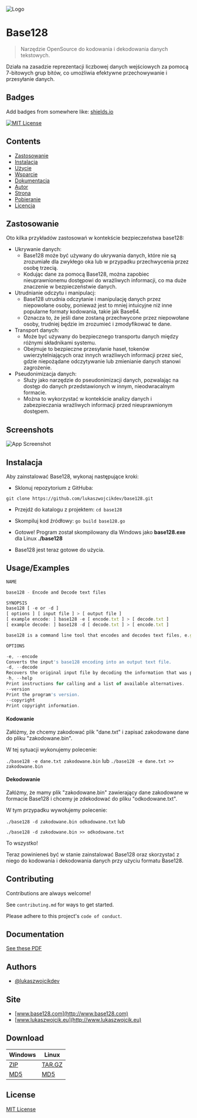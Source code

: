 
![Logo](http://www.base128.com/base128.com/base128/base128.svg)


# Base128

> Narzędzie OpenSource do kodowania i dekodowania danych tekstowych.

Działa na zasadzie reprezentacji liczbowej danych wejściowych za pomocą 7-bitowych grup bitów, co umożliwia efektywne przechowywanie i przesyłanie danych.


## Badges

Add badges from somewhere like: [shields.io](https://shields.io/)

[![MIT License](https://img.shields.io/badge/License-MIT-green.svg)](https://choosealicense.com/licenses/mit/)



## Contents

 - [Zastosowanie](#zastosowanie)
 - [Instalacja](#instalacja)
 - [Użycie](#usageexamples)
 - [Wsparcie](#contributing)
 - [Dokumentacja](#documentation)
 - [Autor](#authors)
 - [Strona](#site)
 - [Pobieranie](#download)
 - [Licencja](#license)

## Zastosowanie

Oto kilka przykładów zastosowań w kontekście bezpieczeństwa base128:

- Ukrywanie danych:
   - Base128 może być używany do ukrywania danych, które nie są zrozumiałe dla zwykłego oka lub w przypadku przechwycenia przez osobę trzecią.
   - Kodując dane za pomocą Base128, można zapobiec nieuprawnionemu dostępowi do wrażliwych informacji, co ma duże znaczenie w bezpieczeństwie danych.
- Utrudnianie odczytu i manipulacj:
   - Base128 utrudnia odczytanie i manipulację danych przez niepowołane osoby, ponieważ jest to mniej intuicyjne niż inne popularne formaty kodowania, takie jak Base64.
   - Oznacza to, że jeśli dane zostaną przechwycone przez niepowołane osoby, trudniej będzie im zrozumieć i zmodyfikować te dane.
- Transport danych:
   - Może być używany do bezpiecznego transportu danych między różnymi składnikami systemu.
   - Obejmuje to bezpieczne przesyłanie haseł, tokenów uwierzytelniających oraz innych wrażliwych informacji przez sieć, gdzie niepożądane odczytywanie lub zmienianie danych stanowi zagrożenie.
- Pseudonimizacja danych:
   -  Służy jako narzędzie do pseudonimizacji danych, pozwalając na dostęp do danych przedstawionych w innym, nieodwracalnym formacie.
   -  Można to wykorzystać w kontekście analizy danych i zabezpieczania wrażliwych informacji przed nieuprawnionym dostępem.
## Screenshots

![App Screenshot](https://via.placeholder.com/468x300?text=App+Screenshot+Here)

## Instalacja 

Aby zainstalować Base128, wykonaj następujące kroki: 

- Sklonuj repozytorium z GitHuba:

``` git clone https://github.com/lukaszwojcikdev/base128.git ``` 

- Przejdź do katalogu z projektem: ``` cd base128 ``` 

- Skompiluj kod źródłowy: ``` go build base128.go ```

- Gotowe! Program został skompilowany dla Windows jako **base128.exe** dla Linux **./base128**
   
- Base128 jest teraz gotowe do użycia.
   
## Usage/Examples

```javascript
NAME

base128 - Encode and Decode text files

SYNOPSIS
base128 [ -e or -d ]
[ options ] [ input file ] > [ output file ]
[ example encode: ] base128 -e [ encode.txt ] > [ decode.txt ]
[ example decode: ] base128 -d [ decode.txt ] > [ encode.txt ]

base128 is a command line tool that encodes and decodes text files, e.g. *.txt , *.svg , *.html

OPTIONS

-e, --encode
Converts the input's base128 encoding into an output text file.
-d, --decode
Recovers the original input file by decoding the information that was previously encoded using base128.
-h, --help
Print instructions for calling and a list of available alternatives.
--version
Print the program's version.
--copyright
Print copyright information.
```

#### Kodowanie ####
Załóżmy, że chcemy zakodować plik "dane.txt" i zapisać zakodowane dane do pliku "zakodowane.bin". 

W tej sytuacji wykonujemy polecenie: 

``` ./base128 -e dane.txt zakodowane.bin ``` 
lub
``` ./base128 -e dane.txt >> zakodowane.bin ``` 

#### Dekodowanie ####
Załóżmy, że mamy plik "zakodowane.bin" zawierający dane zakodowane w formacie Base128 i chcemy je zdekodować do pliku "odkodowane.txt". 

W tym przypadku wywołujemy polecenie: 

``` ./base128 -d zakodowane.bin odkodowane.txt ``` 
lub

``` ./base128 -d zakodowane.bin >> odkodowane.txt ``` 

To wszystko! 

Teraz powinieneś być w stanie zainstalować Base128 oraz skorzystać z niego do kodowania i dekodowania danych przy użyciu formatu Base128.
## Contributing

Contributions are always welcome!

See `contributing.md` for ways to get started.

Please adhere to this project's `code of conduct`.


## Documentation

[See these PDF](http://www.base128.com/base128.com/base128.pdf)


## Authors

- [@lukaszwojcikdev](https://www.github.com/lukaszwojcikdev)


## Site

- [www.base128.com](http://www.base128.com)
- [www.lukaszwojcik.eu](http://www.lukaszwojcik.eu)
## Download

Windows|Linux
-|-
[ZIP](http://www.base128.com/base128.com/base128.zip)|[TAR.GZ](http://www.base128.com/base128.com/base128.tar.gz)
[MD5](http://www.base128.com/base128/base128.md5sum/)|[MD5](http://www.base128.com/base128.com/base128.tar.gz.md5sum)
## License

[MIT License](https://choosealicense.com/licenses/mit/)

